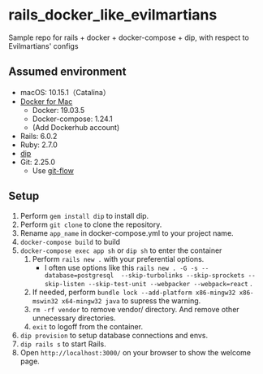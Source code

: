# rails_docker_like_evilmartians

Sample repo for rails + docker + docker-compose + dip, with respect to Evilmartians' configs

## Assumed environment

- macOS: 10.15.1（Catalina）
- [Docker for Mac](https://hub.docker.com/editions/community/docker-ce-desktop-mac)
  - Docker: 19.03.5
  - Docker-compose: 1.24.1
  - (Add Dockerhub account)
- Rails: 6.0.2
- Ruby: 2.7.0
- [dip](<[dip](https://github.com/bibendi/dip)>)
- Git: 2.25.0
  - Use [git-flow](https://danielkummer.github.io/git-flow-cheatsheet/index.ja_JP.html)

## Setup

1. Perform `gem install dip` to install dip.
2. Perform `git clone` to clone the repository.
3. Rename `app_name` in docker-compose.yml to your project name.
4. `docker-compose build` to build
5. `docker-compose exec app sh` or `dip sh` to enter the container
   1. Perform `rails new .` with your preferential options.
      - I often use options like this `rails new . -G -s --database=postgresql  --skip-turbolinks --skip-sprockets --skip-listen --skip-test-unit --webpacker --webpack=react` .
   2. If needed, perform `bundle lock --add-platform x86-mingw32 x86-mswin32 x64-mingw32 java` to supress the warning.
   3. `rm -rf vendor` to remove vendor/ directory. And remove other unnecessary directories.
   4. `exit` to logoff from the container.
6. `dip provision` to setup database connections and envs.
7. `dip rails s` to start Rails.
8. Open `http://localhost:3000/` on your browser to show the welcome page.
